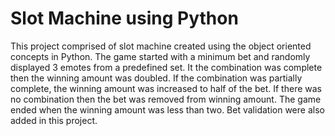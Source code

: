 # Slot Machine using Python

This project comprised of slot machine created using the object oriented concepts in Python. The game started with a minimum bet and randomly displayed 3 emotes from a predefined set. It the combination was complete then the winning amount was doubled. If the combination was partially complete, the winning amount was increased to half of the bet. If there was no combination then the bet was removed from winning amount. The game ended when the winning amount was less than two. Bet validation were also added in this project.
